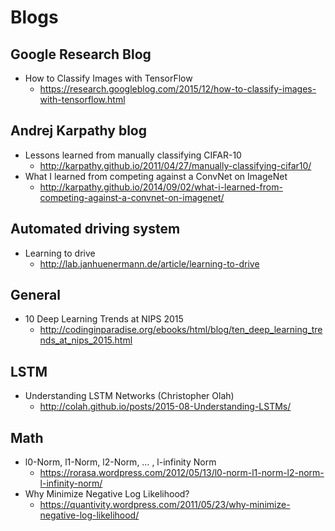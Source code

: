 # Blogs
## Google Research Blog
* How to Classify Images with TensorFlow
  * https://research.googleblog.com/2015/12/how-to-classify-images-with-tensorflow.html

## Andrej Karpathy blog
* Lessons learned from manually classifying CIFAR-10
  * http://karpathy.github.io/2011/04/27/manually-classifying-cifar10/
* What I learned from competing against a ConvNet on ImageNet
  * http://karpathy.github.io/2014/09/02/what-i-learned-from-competing-against-a-convnet-on-imagenet/

## Automated driving system
* Learning to drive
  * http://lab.janhuenermann.de/article/learning-to-drive

## General
* 10 Deep Learning Trends at NIPS 2015
  * http://codinginparadise.org/ebooks/html/blog/ten_deep_learning_trends_at_nips_2015.html

## LSTM
* Understanding LSTM Networks (Christopher Olah)
  * http://colah.github.io/posts/2015-08-Understanding-LSTMs/

## Math
* l0-Norm, l1-Norm, l2-Norm, … , l-infinity Norm
  * https://rorasa.wordpress.com/2012/05/13/l0-norm-l1-norm-l2-norm-l-infinity-norm/
* Why Minimize Negative Log Likelihood?
  * https://quantivity.wordpress.com/2011/05/23/why-minimize-negative-log-likelihood/
